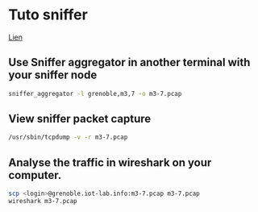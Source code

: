 # Tuto sniffer

[Lien](https://www.iot-lab.info/legacy/tutorials/monitoring-sniffer-m3/)

## Use Sniffer aggregator in another terminal with your sniffer node

```bash
sniffer_aggregator -l grenoble,m3,7 -o m3-7.pcap
```

## View sniffer packet capture 

```bash
/usr/sbin/tcpdump -v -r m3-7.pcap
```

## Analyse the traffic in wireshark on your computer. 

```bash
scp <login>@grenoble.iot-lab.info:m3-7.pcap m3-7.pcap 
wireshark m3-7.pcap
```